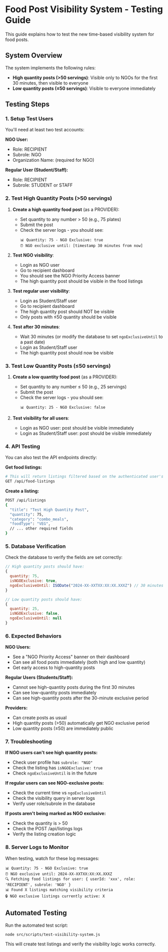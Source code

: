 # Food Post Visibility System - Testing Guide

This guide explains how to test the new time-based visibility system for food posts.

## System Overview

The system implements the following rules:
- **High quantity posts (>50 servings)**: Visible only to NGOs for the first 30 minutes, then visible to everyone
- **Low quantity posts (≤50 servings)**: Visible to everyone immediately

## Testing Steps

### 1. Setup Test Users

You'll need at least two test accounts:

**NGO User:**
- Role: RECIPIENT
- Subrole: NGO
- Organization Name: (required for NGO)

**Regular User (Student/Staff):**
- Role: RECIPIENT  
- Subrole: STUDENT or STAFF

### 2. Test High Quantity Posts (>50 servings)

1. **Create a high quantity food post** (as a PROVIDER):
   - Set quantity to any number > 50 (e.g., 75 plates)
   - Submit the post
   - Check the server logs - you should see:
     ```
     📊 Quantity: 75 - NGO Exclusive: true
     ⏰ NGO exclusive until: [timestamp 30 minutes from now]
     ```

2. **Test NGO visibility**:
   - Login as NGO user
   - Go to recipient dashboard
   - You should see the NGO Priority Access banner
   - The high quantity post should be visible in the food listings

3. **Test regular user visibility**:
   - Login as Student/Staff user
   - Go to recipient dashboard
   - The high quantity post should NOT be visible
   - Only posts with ≤50 quantity should be visible

4. **Test after 30 minutes**:
   - Wait 30 minutes (or modify the database to set `ngoExclusiveUntil` to a past date)
   - Login as Student/Staff user
   - The high quantity post should now be visible

### 3. Test Low Quantity Posts (≤50 servings)

1. **Create a low quantity food post** (as a PROVIDER):
   - Set quantity to any number ≤ 50 (e.g., 25 servings)
   - Submit the post
   - Check the server logs - you should see:
     ```
     📊 Quantity: 25 - NGO Exclusive: false
     ```

2. **Test visibility for all users**:
   - Login as NGO user: post should be visible immediately
   - Login as Student/Staff user: post should be visible immediately

### 4. API Testing

You can also test the API endpoints directly:

**Get food listings:**
```bash
# This will return listings filtered based on the authenticated user's role
GET /api/food-listings
```

**Create a listing:**
```bash
POST /api/listings
{
  "title": "Test High Quantity Post",
  "quantity": 75,
  "category": "combo_meals",
  "foodType": "VEG",
  // ... other required fields
}
```

### 5. Database Verification

Check the database to verify the fields are set correctly:

```javascript
// High quantity posts should have:
{
  quantity: 75,
  isNGOExclusive: true,
  ngoExclusiveUntil: ISODate("2024-XX-XXTXX:XX:XX.XXXZ") // 30 minutes from creation
}

// Low quantity posts should have:
{
  quantity: 25,
  isNGOExclusive: false,
  ngoExclusiveUntil: null
}
```

### 6. Expected Behaviors

**NGO Users:**
- See a "NGO Priority Access" banner on their dashboard
- Can see all food posts immediately (both high and low quantity)
- Get early access to high-quantity posts

**Regular Users (Students/Staff):**
- Cannot see high-quantity posts during the first 30 minutes
- Can see low-quantity posts immediately
- Can see high-quantity posts after the 30-minute exclusive period

**Providers:**
- Can create posts as usual
- High quantity posts (>50) automatically get NGO exclusive period
- Low quantity posts (≤50) are immediately public

### 7. Troubleshooting

**If NGO users can't see high quantity posts:**
- Check user profile has `subrole: "NGO"`
- Check the listing has `isNGOExclusive: true`
- Check `ngoExclusiveUntil` is in the future

**If regular users can see NGO-exclusive posts:**
- Check the current time vs `ngoExclusiveUntil`
- Check the visibility query in server logs
- Verify user role/subrole in the database

**If posts aren't being marked as NGO exclusive:**
- Check the quantity is > 50
- Check the POST /api/listings logs
- Verify the listing creation logic

### 8. Server Logs to Monitor

When testing, watch for these log messages:

```
📊 Quantity: 75 - NGO Exclusive: true
⏰ NGO exclusive until: 2024-XX-XXTXX:XX:XX.XXXZ
🔍 Fetching food listings for user: { userId: 'xxx', role: 'RECIPIENT', subrole: 'NGO' }
📊 Found X listings matching visibility criteria
🔒 NGO exclusive listings currently active: X
```

## Automated Testing

Run the automated test script:

```bash
node src/scripts/test-visibility-system.js
```

This will create test listings and verify the visibility logic works correctly.
